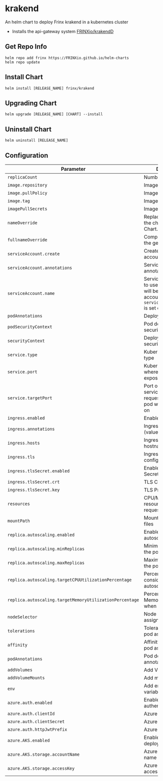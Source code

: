 # krakend

An helm chart to deploy Frinx krakend in a kubernetes cluster
* Installs the api-gateway system [FRINXio/krakendD](https://github.com/FRINXio/krakend-ce)

## Get Repo Info

```console
helm repo add frinx https://FRINXio.github.io/helm-charts
helm repo update
```

## Install Chart

```console
helm install [RELEASE_NAME] frinx/krakend
```

## Upgrading Chart

```console
helm upgrade [RELEASE_NAME] [CHART] --install
```

## Uninstall Chart

```console
helm uninstall [RELEASE_NAME]
```

## Configuration

| Parameter | Description | Default |
|-----------|-------------|---------|
| `replicaCount` | Number of nodes | `1` |
| `image.repository` | Image repository | `frinx/krakend` |
| `image.pullPolicy` | Image pull policy | `IfNotPresent` |
| `image.tag` | Image tag | `1.0.2` |
| `imagePullSecrets` | Image pull secrets | `{}` |
| `nameOverride` | Replaces the name of the chart in the Chart.yaml file | `""` |
| `fullnameOverride` |  Completely replaces the generated name | `""` |
| `serviceAccount.create` | Create service account | `true` |
| `serviceAccount.annotations` | ServiceAccount annotations | `{}` |
| `serviceAccount.name` | Service account name to use, when empty will be set to created account if `serviceAccount.create` is set else to `default` | `""` |
| `podAnnotations` | Deployment | `{}` |
| `podSecurityContext` | Pod deployment securityContext | `{}` |
| `securityContext` | Deployment securityContext | `{}` |
| `service.type` | Kubernetes service type | `ClusterIP` |
| `service.port` | Kubernetes port where service is exposed | `80` |
| `service.targetPort` | Port on which the service will send requests to, that your pod will be listening on | `8080` |
| `ingress.enabled` | Enables Ingress | `false` |
| `ingress.annotations` | Ingress annotations (values are templated) | `{}` |
| `ingress.hosts` | Ingress accepted hostnames  | `[]` |
| `ingress.tls` | Ingress TLS configuration | `[]` |
| `ingress.tlsSecret.enabled` | Enable Ingress TLS Secret configuration | `false` |
| `ingress.tlsSecret.crt` | TLS Certificate | `false` |
| `ingress.tlsSecret.key` | TLS Private key | `false` |
| `resources` | CPU/Memory resource requests/limits | `{}` |
| `mountPath` | Mount Path for Config files | `"/etc/krakend/"` |
| `replica.autoscaling.enabled` | Enable replica autoscaling settings | `false` |
| `replica.autoscaling.minReplicas` | Minimum replicas for the pod autoscaling | `1` |
| `replica.autoscaling.maxReplicas` | Maximum replicas for the pod autoscaling | `100` |
| `replica.autoscaling.targetCPUUtilizationPercentage` | Percentage of CPU to consider when autoscaling | `80` |
| `replica.autoscaling.targetMemoryUtilizationPercentage` | Percentage of Memory to consider when autoscaling | |
| `nodeSelector` | Node labels for pod assignment | `{}` |
| `tolerations` | Toleration labels for pod assignment | `[]` |
| `affinity` | Affinity settings for pod assignment | `{}` |
| `podAnnotations` | Pod deployment annotations | `{}` |
| `addVolumes` | Add Volumes | `{}` |
| `addVolumeMounts` | Add mounnts volumes | `{}` |
| `env` | Add environment variable | `{}` |
| `azure.auth.enabled` | Enable azure authentification | `false` |
| `azure.auth.clientId` | Azure cliendId | |
| `azure.auth.clientSecret` | Azure clientSecret | |
| `azure.auth.httpJwtPrefix` | Azure httpJwtPrefix | |
| `azure.AKS.enabled` | Enable AKS azure deployment | `false` |
| `azure.AKS.storage.accountName` | Azure storage account name | |
| `azure.AKS.storage.accessKey` | Azure storage accessKey | |
